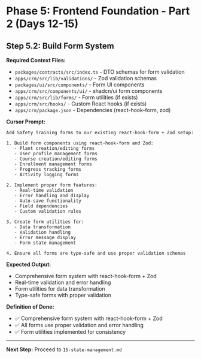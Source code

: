 # Phase 5: Frontend Foundation - Part 2 (Days 12-15)

## Step 5.2: Build Form System

**Required Context Files:**
- `packages/contracts/src/index.ts` - DTO schemas for form validation
- `apps/crm/src/lib/validations/` - Zod validation schemas
- `packages/ui/src/components/` - Form UI components
- `apps/crm/src/components/ui/` - shadcn/ui form components
- `apps/crm/src/lib/forms/` - Form utilities (if exists)
- `apps/crm/src/hooks/` - Custom React hooks (if exists)
- `apps/crm/package.json` - Dependencies (react-hook-form, zod)

**Cursor Prompt:**

```
Add Safety Training forms to our existing react-hook-form + Zod setup:

1. Build form components using react-hook-form and Zod:
   - Plant creation/editing forms
   - User profile management forms
   - Course creation/editing forms
   - Enrollment management forms
   - Progress tracking forms
   - Activity logging forms

2. Implement proper form features:
   - Real-time validation
   - Error handling and display
   - Auto-save functionality
   - Field dependencies
   - Custom validation rules

3. Create form utilities for:
   - Data transformation
   - Validation handling
   - Error message display
   - Form state management

4. Ensure all forms are type-safe and use proper validation schemas
```

**Expected Output:**

- Comprehensive form system with react-hook-form + Zod
- Real-time validation and error handling
- Form utilities for data transformation
- Type-safe forms with proper validation

**Definition of Done:**

- ✅ Comprehensive form system with react-hook-form + Zod
- ✅ All forms use proper validation and error handling
- ✅ Form utilities implemented for consistency

---

**Next Step:** Proceed to `15-state-management.md`